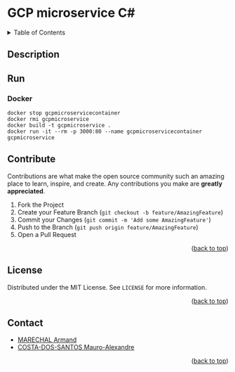 # GCP microservice C#

<a name="readme-top"></a>
<details>
  <summary>Table of Contents</summary>
  <ol>
    <li><a href="#docker">Docker</a></li>
    <li><a href="#contribute">Contribute</a></li>
    <li><a href="#license">License</a></li>
    <li><a href="#contact">Contact</a></li>
  </ol>
</details>

## Description

## Run

### Docker

```shell
docker stop gcpmicroservicecontainer
docker rmi gcpmicroservice
docker build -t gcpmicroservice .
docker run -it --rm -p 3000:80 --name gcpmicroservicecontainer gcpmicroservice
```

## Contribute

Contributions are what make the open source community such an amazing place to learn, inspire, and create. Any contributions you make are **greatly appreciated**.

1. Fork the Project
2. Create your Feature Branch (`git checkout -b feature/AmazingFeature`)
3. Commit your Changes (`git commit -m 'Add some AmazingFeature'`)
4. Push to the Branch (`git push origin feature/AmazingFeature`)
5. Open a Pull Request

<p align="right">(<a href="#readme-top">back to top</a>)</p>

## License

Distributed under the MIT License. See `LICENSE` for more information.

<p align="right">(<a href="#readme-top">back to top</a>)</p>

## Contact

- [MARECHAL Armand](https://github.com/Penfu)
- [COSTA-DOS-SANTOS Mauro-Alexandre](https://github.com/MauroWasTaken)

<p align="right">(<a href="#readme-top">back to top</a>)</p>
